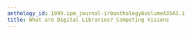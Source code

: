 ```yaml
---
anthology_id: 1999.ipm_journal-ir0anthology0volumeA35A3.1
title: What are Digital Libraries? Competing Visions
---
```

